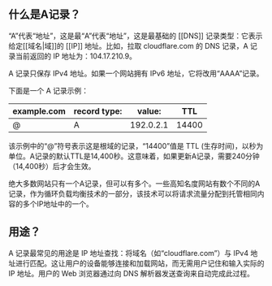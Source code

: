 ## 什么是A记录？

“A”代表“地址”，这是最“A”代表“地址”，这是最基础的 [[DNS]] 记录类型：它表示给定[[域名|域]]的 [[IP]] 地址。比如，拉取 cloudflare.com 的 DNS 记录，A 记录当前返回的 IP 地址为：104.17.210.9。

A 记录只保存 IPv4 地址。如果一个网站拥有 IPv6 地址，它将改用“AAAA”记录。

下面是一个 A 记录示例：

| example.com | record type: | value:    | TTL   |
| ----------- | ------------ | --------- | ----- |
| @           | A            | 192.0.2.1 | 14400 |

该示例中的“@”符号表示这是根域的记录，“14400”值是 TTL (生存时间)，以秒为单位。A记录的默认TTL是14,400秒。这意味着，如果更新A记录，需要240分钟（14,400秒）后才会生效。

绝大多数网站只有一个A记录，但可以有多个。一些高知名度网站有数个不同的A记录，作为循环负载均衡技术的一部分，该技术可以将请求流量分配到托管相同内容的多个IP地址中的一个。

## 用途？

A 记录最常见的用途是 IP 地址查找：将域名（如“cloudflare.com”）与 IPv4 地址进行匹配。这让用户的设备能够连接和加载网站，而无需用户记住和输入实际的 IP 地址。用户的 Web 浏览器通过向 DNS 解析器发送查询来自动完成此过程。
